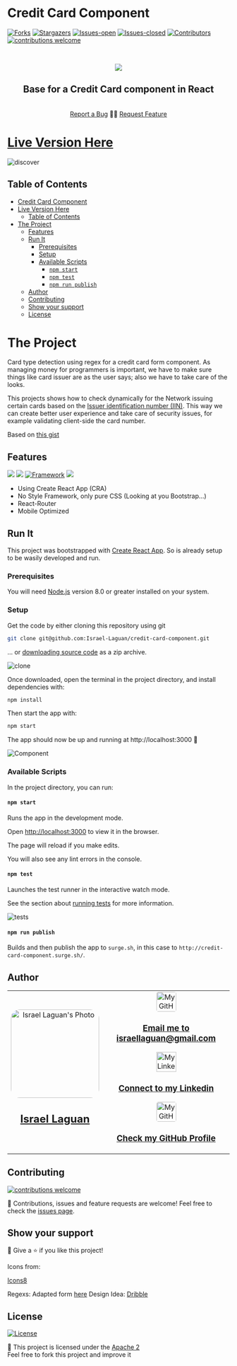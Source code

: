 # Credit Card Component

<!-- PROJECT SHIELDS -->

[![Forks][forks-shield]][forks-url]
[![Stargazers][stars-shield]][stars-url]
[![Issues-open][issues-open-shield]][issues-url]
[![Issues-closed][issues-closed-shield]][issues-url]
[![Contributors][contributors-shield]][contributors-url]
[![contributions welcome][contributions-welcome]][issues-url]

<!-- PROJECT LOGO -->
<br/>
<p align="center">
  <a href="https://github.com/Israel-Laguan/credit-card-component/">
    <img src="https://img.icons8.com/fluent/48/000000/bank-cards.png"/>
  </a>

  <h2 align="center">
	Base for a Credit Card component in React
  </h2>
  <p align="center">
    <br/>
    <a href="https://github.com/Israel-Laguan/credit-card-component/issues">Report a Bug</a>
    🙋‍♂️
    <a href="https://github.com/Israel-Laguan/credit-card-component/issues">Request Feature</a>
  </p>
</p>

# [Live Version Here](http://credit-card-component.surge.sh/)

![discover](docs/credit-card-component.png)

## Table of Contents

- [Credit Card Component](#credit-card-component)
- [Live Version Here](#live-version-here)
  - [Table of Contents](#table-of-contents)
- [The Project](#the-project)
  - [Features](#features)
  - [Run It](#run-it)
    - [Prerequisites](#prerequisites)
    - [Setup](#setup)
    - [Available Scripts](#available-scripts)
      - [`npm start`](#npm-start)
      - [`npm test`](#npm-test)
      - [`npm run publish`](#npm-run-publish)
  - [Author](#author)
  - [Contributing](#contributing)
  - [Show your support](#show-your-support)
  - [License](#license)

# The Project

Card type detection using regex for a credit card form component. As managing money for programmers is important, we have to make sure things like card issuer are as the user says; also we have to take care of the looks.

This projects shows how to check dynamically for the Network issuing certain cards based on the [Issuer identification number (IIN)](https://en.wikipedia.org/wiki/Payment_card_number). This way we can create better user experience and take care of security issues, for example validating client-side the card number.

Based on [this gist](https://gist.github.com/andreamiranda019/8f768ce78ae6a1095d7c42218c168c34)

## Features

[![][javascript]][javascript-url]
[![][react]][react-url]
[![Framework][badge-framework]][framework-url]
[![][css]][css-url]

- Using Create React App (CRA)
- No Style Framework, only pure CSS (Looking at you Bootstrap...)
- React-Router
- Mobile Optimized

## Run It

This project was bootstrapped with [Create React App](https://github.com/facebook/create-react-app). So is already setup to be wasily developed and run.

### Prerequisites

You will need [Node.js](https://nodejs.org) version 8.0 or greater installed on your system.

### Setup

Get the code by either cloning this repository using git

```bash
git clone git@github.com:Israel-Laguan/credit-card-component.git
```

... or [downloading source code](git@github.com:Israel-Laguan/credit-card-component.git/archive/master.zip) as a zip archive.

![clone](docs/credit-card-clone.gif)

Once downloaded, open the terminal in the project directory, and install dependencies with:

```bash
npm install
```

Then start the app with:

```bash
npm start
```

The app should now be up and running at http://localhost:3000 🚀

![Component](docs/credit-card.gif)

### Available Scripts

In the project directory, you can run:

#### `npm start`

Runs the app in the development mode.

Open [http://localhost:3000](http://localhost:3000) to view it in the browser.

The page will reload if you make edits.

You will also see any lint errors in the console.

#### `npm test`

Launches the test runner in the interactive watch mode.

See the section about [running tests](https://facebook.github.io/create-react-app/docs/running-tests) for more information.

![tests](docs/tests.gif)

#### `npm run publish`

Builds and then publish the app to `surge.sh`, in this case to `http://credit-card-component.surge.sh/`.

## Author

<table style="width:100%">
  <tr>
    <td>
        <div align="center">
            <a href="./docs/img/photo.png" target="_blank" rel="author">
                <img src="https://avatars2.githubusercontent.com/u/36519478?s=460&v=4" style="border-radius: 10%; min-width: 100px;" alt="Israel Laguan's Photo" width="200px">
            </a>
            <h2>
                <a href="https://israel-laguan.github.io/" target="_blank" rel="author">
                    Israel Laguan
                </a>
            </h2>
        </div>
    </td>
    <td>
        <div align="center">
            <a href="mailto:israellaguan@gmail.com" target="_blank" rel="author">
                <img src="https://img.icons8.com/color/48/000000/message-squared.png" style="border-radius: 10%" alt="My GitHub" height="45px">
                <h3>
                    Email me to 
                    <a href="mailto:israellaguan@gmail.com">
                        israellaguan@gmail.com
                    </a>
                </h3>
            </a>
            <a href="https://www.linkedin.com/in/israellaguan/" target="_blank" rel="author">
                <img src="https://img.icons8.com/color/48/000000/linkedin.png" alt="My Linkedin" height="45px">
                <h3>
                    Connect to my Linkedin
                </h3>
            </a>
            <a href="https://github.com/Israel-Laguan" target="_blank" rel="author">
                <img src="https://img.icons8.com/color/48/000000/github--v1.png" 
			style="border-radius: 10%" alt="My GitHub" height="45px"
		>
                <h3>
                    Check my GitHub Profile
                </h3>
            </a>
        </div>
    </td>
  </tr>
</table>

## Contributing

[![contributions welcome][contributions-welcome]][issues-url]

🤝 Contributions, issues and feature requests are welcome!
Feel free to check the [issues page][issues-url].

## Show your support

🤗 Give a ⭐️ if you like this project!

Icons from:

<a target="_blank" href="https://icons8.com">Icons8</a>

Regexs: Adapted form [here](https://www.w3resource.com/javascript/form/credit-card-validation.php)
Design Idea: [Dribble](https://dribbble.com/shots/11991452-Daily-UI-Challenge-002-Credit-Card-Checkout-Neumorphism)

## License

[![License][badge-apache]][apache-license]

📝 This project is licensed under the [Apache 2](LICENSE)\
Feel free to fork this project and improve it

<!-- MARKDOWN LINKS & IMAGES -->

[contributors-shield]: https://img.shields.io/github/contributors/Israel-Laguan/credit-card-component?style=for-the-badge
[contributors-url]: https://github.com/Israel-Laguan/credit-card-component/graphs/contributors
[forks-shield]: https://img.shields.io/github/forks/Israel-Laguan/credit-card-component?style=for-the-badge
[forks-url]: https://github.com/Israel-Laguan/credit-card-component/network/members
[stars-shield]: https://img.shields.io/github/stars/Israel-Laguan/credit-card-component?style=for-the-badge
[stars-url]: https://github.com/Israel-Laguan/credit-card-component/stargazers
[issues-open-shield]: https://img.shields.io/github/issues/Israel-Laguan/credit-card-component?style=for-the-badge
[issues-url]: https://github.com/Israel-Laguan/credit-card-component/issues
[issues-closed-shield]: https://img.shields.io/github/issues-closed/Israel-Laguan/credit-card-component?style=for-the-badge
[badge-framework]: https://img.shields.io/badge/store-Redux-000?style=for-the-badge&logo=redux
[framework-url]: https://redux.js.org/
[contributions-welcome]: https://img.shields.io/badge/contributions-welcome-brightgreen.svg?style=for-the-badge
[badge-apache]: https://img.shields.io/badge/License-Apache%202.0-blue.svg?style=for-the-badge
[apache-license]: https://opensource.org/licenses/Apache-2.0
[react]: https://img.shields.io/badge/React-16+-61DAFB?style=for-the-badge&logo=react
[javascript]: https://img.shields.io/badge/JAVASCRIPT-ES6%2B-F7DF1E?style=for-the-badge&logo=javascript
[css]: https://img.shields.io/badge/style-CSS-1572B6?style=for-the-badge&logo=css3

<!-- URL -->

[react-url]: https://reactjs.org/
[css-url]: https://www.w3schools.com/css/
[javascript-url]: https://devdocs.io/javascript/

